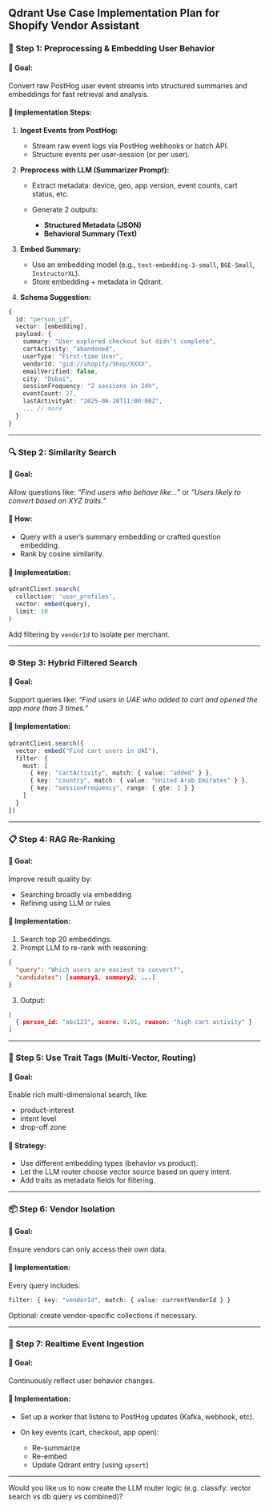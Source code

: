 ## Qdrant Use Case Implementation Plan for Shopify Vendor Assistant

### 🧱 Step 1: Preprocessing & Embedding User Behavior

#### 🎯 Goal:

Convert raw PostHog user event streams into structured summaries and embeddings for fast retrieval and analysis.

#### 🔧 Implementation Steps:

1. **Ingest Events from PostHog:**

   * Stream raw event logs via PostHog webhooks or batch API.
   * Structure events per user-session (or per user).

2. **Preprocess with LLM (Summarizer Prompt):**

   * Extract metadata: device, geo, app version, event counts, cart status, etc.
   * Generate 2 outputs:

     * **Structured Metadata (JSON)**
     * **Behavioral Summary (Text)**

3. **Embed Summary:**

   * Use an embedding model (e.g., `text-embedding-3-small`, `BGE-Small`, `InstructorXL`).
   * Store embedding + metadata in Qdrant.

4. **Schema Suggestion:**

```ts
{
  id: "person_id",
  vector: [embedding],
  payload: {
    summary: "User explored checkout but didn’t complete",
    cartActivity: "abandoned",
    userType: "First-time User",
    vendorId: "gid://shopify/Shop/XXXX",
    emailVerified: false,
    city: "Dubai",
    sessionFrequency: "2 sessions in 24h",
    eventCount: 27,
    lastActivityAt: "2025-06-20T11:00:00Z",
    ... // more
  }
}
```

---

### 🔍 Step 2: Similarity Search

#### 🎯 Goal:

Allow questions like: *“Find users who behave like…”* or *“Users likely to convert based on XYZ traits.”*

#### 🧠 How:

* Query with a user’s summary embedding or crafted question embedding.
* Rank by cosine similarity.

#### 🔧 Implementation:

```ts
qdrantClient.search(
  collection: 'user_profiles',
  vector: embed(query),
  limit: 10
)
```

Add filtering by `vendorId` to isolate per merchant.

---

### ⚙️ Step 3: Hybrid Filtered Search

#### 🎯 Goal:

Support queries like: *“Find users in UAE who added to cart and opened the app more than 3 times.”*

#### 🔧 Implementation:

```ts
qdrantClient.search({
  vector: embed("Find cart users in UAE"),
  filter: {
    must: [
      { key: "cartActivity", match: { value: "added" } },
      { key: "country", match: { value: "United Arab Emirates" } },
      { key: "sessionFrequency", range: { gte: 3 } }
    ]
  }
})
```

---

### 📋 Step 4: RAG Re-Ranking

#### 🎯 Goal:

Improve result quality by:

* Searching broadly via embedding
* Refining using LLM or rules

#### 🔧 Implementation:

1. Search top 20 embeddings.
2. Prompt LLM to re-rank with reasoning:

```json
{
  "query": "Which users are easiest to convert?",
  "candidates": [summary1, summary2, ...]
}
```

3. Output:

```json
[
  { person_id: "abc123", score: 0.91, reason: "high cart activity" }
]
```

---

### 🧠 Step 5: Use Trait Tags (Multi-Vector, Routing)

#### 🎯 Goal:

Enable rich multi-dimensional search, like:

* product-interest
* intent level
* drop-off zone

#### 🔧 Strategy:

* Use different embedding types (behavior vs product).
* Let the LLM router choose vector source based on query intent.
* Add traits as metadata fields for filtering.

---

### 📦 Step 6: Vendor Isolation

#### 🎯 Goal:

Ensure vendors can only access their own data.

#### 🔧 Implementation:

Every query includes:

```ts
filter: { key: "vendorId", match: { value: currentVendorId } }
```

Optional: create vendor-specific collections if necessary.

---

### 📡 Step 7: Realtime Event Ingestion

#### 🎯 Goal:

Continuously reflect user behavior changes.

#### 🔧 Implementation:

* Set up a worker that listens to PostHog updates (Kafka, webhook, etc).
* On key events (cart, checkout, app open):

  * Re-summarize
  * Re-embed
  * Update Qdrant entry (using `upsert`)

---

Would you like us to now create the LLM router logic (e.g. classify: vector search vs db query vs combined)?
